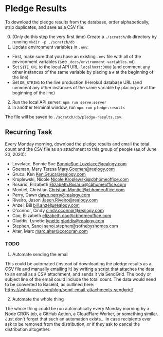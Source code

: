 # Pledge Results

To download the pledge results from the database, order alphabetically, strip duplicates, and save as a CSV file:

0. (Only do this step the very first time) Create a `./scratch/db` directory by running `mkdir -p ./scratch/db`
1. Update environment variables in `.env`:
  - First, make sure that you have an existing `.env` file with all of the environment variables (see `_docs/environment-variables.md`)
  - Set `SITE_URL` to the local API URL: `localhost:3000` (and comment any other instances of the same variable by placing a `#` at the beginning of the line)
  - Set `DB_STRING` to the live production (Heroku) database URL (and comment any other instances of the same variable by placing a `#` at the beginning of the line)
2. Run the local API server: `npm run serve:server`
3. In another terminal window, run `npm run pledge:results`

The file will be saved to `./scratch/db/pledge-results.csv`.

## Recurring Task

Every Monday morning, download the pledge results and email the total count and the CSV file as an attachment to this group of people (as of June 23, 2020):

- Lovelace, Bonnie Sue <BonnieSue.Lovelace@realogy.com>
- Goeman, Mary Teresa <Mary.Goeman@realogy.com>
- Gruca, Ken <Ken.Gruca@realogy.com>
- Kroplewski, Nicole <Nicole.Kroplewski@cbhomeoffice.com>
- Rosario, Elizabeth <Elizabeth.Rosario@cbhomeoffice.com>
- Montiel, Christian <Christian.Montiel@cbhomeoffice.com>
- Perry, Dawn <dawn.perry@realogy.com>
- Riveiro, Jason <Jason.Riveiro@realogy.com>
- Anzel, Bill <bill.anzel@realogy.com>
- O'connor, Cindy <cindy.oconnor@realogy.com>
- Cao, Elizabeth <elizabeth.cao@cbhomeoffice.com>
- Gladdis, Lynette <lynette.gladdis@realogy.com>
- Stephen, Sanoj <sanoj.stephen@sothebyshomes.com>
- Alter, Marc <marc.alter@corcoran.com>

### TODO

1. Automate sending the email

This could be automated (instead of downloading the pledge results as a CSV file and manually emailing it) by writing a script that attaches the data to an email as a CSV attachment, and sends it via SendGrid. The body or subject line of the email could include the total count. The data would need to be converted to Base64, as outlined here: https://ashiknesin.com/blog/send-email-attachments-sendgrid/

2. Automate the whole thing

The whole thing could be run automatically every Monday morning by a Node CRON job, a GitHub Action, a CloudFlare Worker, or something similar. Just don't forget that such an automation exists... in case recipients ever ask to be removed from the distribution, or if they ask to cancel the distribution altogether.